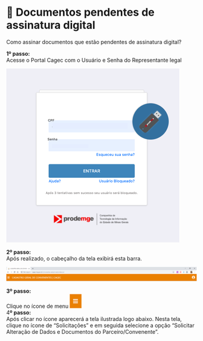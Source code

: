 # 🔏 Documentos pendentes de assinatura digital

Como assinar documentos que estão pendentes de assinatura digital?  
  
**1º passo:**  
Acesse o Portal Cagec com o Usuário e Senha do Representante legal 

![](.gitbook/assets/image%20%2862%29.png)

**2º passo:**  
Após realizado, o cabeçalho da tela exibirá esta barra.

![](.gitbook/assets/image%20%2861%29.png)

  
**3º passo:**  
Clique no ícone de menu ![](.gitbook/assets/image%20%2847%29.png)   
4**º passo:**  
Após clicar no ícone aparecerá a tela ilustrada logo abaixo. Nesta tela, clique no ícone de “Solicitações” e em seguida selecione a opção “Solicitar Alteração de Dados e Documentos do Parceiro/Convenente”.

